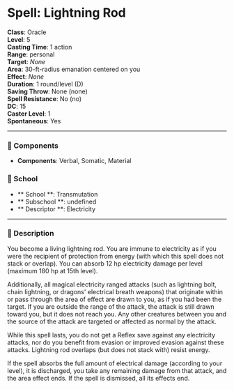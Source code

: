 
# Spell: Lightning Rod
**Class**: Oracle  
**Level**: 5  
**Casting Time**: 1 action  
**Range**: personal  
**Target**: _None_  
**Area**: 30-ft-radius emanation centered on you  
**Effect**: _None_  
**Duration**: 1 round/level (D)  
**Saving Throw**: None (none)  
**Spell Resistance**: No (no)  
**DC**: 15  
**Caster Level**: 1  
**Spontaneous**: Yes

---

### 🔮 Components
- **Components**: Verbal, Somatic, Material

### 🏫 School
- ** School **: Transmutation
- ** Subschool **: undefined
- ** Descriptor **: Electricity
---

### 📜 Description
You become a living lightning rod. You are immune to electricity as if you were the recipient of protection from energy (with which this spell does not stack or overlap). You can absorb 12 hp electricity damage per level (maximum 180 hp at 15th level).

Additionally, all magical electricity ranged attacks (such as lightning bolt, chain lightning, or dragons' electrical breath weapons) that originate within or pass through the area of effect are drawn to you, as if you had been the target. If you are outside the range of the attack, the attack is still drawn toward you, but it does not reach you. Any other creatures between you and the source of the attack are targeted or affected as normal by the attack.

While this spell lasts, you do not get a Reflex save against any electricity attacks, nor do you benefit from evasion or improved evasion against these attacks. Lightning rod overlaps (but does not stack with) resist energy.

If the spell absorbs the full amount of electrical damage (according to your level), it is discharged, you take any remaining damage from that attack, and the area effect ends. If the spell is dismissed, all its effects end.

